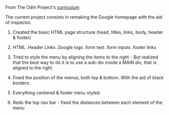 From The Odin Project's [curriculum](http://www.theodinproject.com/courses/web-development-101/lessons/html-css)

The current project consists in remaking the Google homepage with the aid of inspector.

01. Created the basic HTML page structure (head, titles, links, body, header & footer)

02. HTML
    .Header Links
    .Google logo
    .form text
    .form inputs
    .footer links

03. Tried to style the menu by aligning the items to the right -     But realized that the best way to do it is to use a sub-div inside a MAIN div, that is aligned to the right.

04. Fixed the position of the menus, both top     & bottom. With the aid of black borders.

05. Everything centered & footer menu styled.

06. Redo the top nav bar - fixed the distances between each      element of the menu
